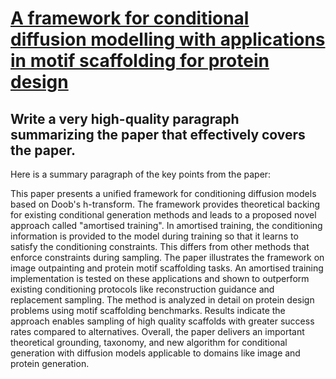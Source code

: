 # [A framework for conditional diffusion modelling with applications in   motif scaffolding for protein design](https://arxiv.org/abs/2312.09236)

## Write a very high-quality paragraph summarizing the paper that effectively covers the paper.

 Here is a summary paragraph of the key points from the paper:

This paper presents a unified framework for conditioning diffusion models based on Doob's h-transform. The framework provides theoretical backing for existing conditional generation methods and leads to a proposed novel approach called "amortised training". In amortised training, the conditioning information is provided to the model during training so that it learns to satisfy the conditioning constraints. This differs from other methods that enforce constraints during sampling. The paper illustrates the framework on image outpainting and protein motif scaffolding tasks. An amortised training implementation is tested on these applications and shown to outperform existing conditioning protocols like reconstruction guidance and replacement sampling. The method is analyzed in detail on protein design problems using motif scaffolding benchmarks. Results indicate the approach enables sampling of high quality scaffolds with greater success rates compared to alternatives. Overall, the paper delivers an important theoretical grounding, taxonomy, and new algorithm for conditional generation with diffusion models applicable to domains like image and protein generation.
